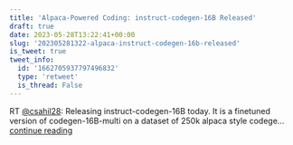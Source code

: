 ```yaml
---
title: 'Alpaca-Powered Coding: instruct-codegen-16B Released'
draft: true
date: 2023-05-28T13:22:41+00:00
slug: '202305281322-alpaca-instruct-codegen-16b-released'
is_tweet: true
tweet_info:
  id: '1662705937797496832'
  type: 'retweet'
  is_thread: False
---
```




RT [@csahil28](https://x.com/csahil28): Releasing instruct-codegen-16B today. It is a finetuned version of codegen-16B-multi on a dataset of 250k alpaca style codege… [continue reading](https://x.com/sytelus/status/1662705937797496832)
